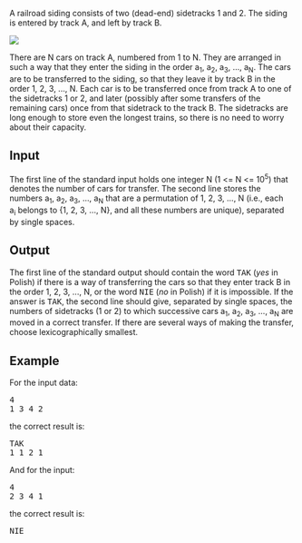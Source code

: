<p>A railroad siding consists of two (dead-end) sidetracks 1 and 2. The siding is entered by track A, and left by track B.</p>

<img src="./24470/file/1lsFP5SL.png">

<p>There are N&nbsp;cars on track A, numbered from 1&nbsp;to N. They are arranged in such a way that they enter the siding in the order a<sub>1</sub>, a<sub>2</sub>, a<sub>3</sub>, ..., a<span><sub>N</sub></span>. The cars are to be transferred to the siding, so that they leave it by track B in the order 1, 2, 3, ..., N. Each car is to be transferred once from track A to one of the sidetracks 1 or 2, and later (possibly after some transfers of the remaining cars) once from that sidetrack to the track B. The sidetracks are long enough to store even the longest trains, so there is no need to worry about their capacity.</p>
<h2>Input</h2>
<p>The first line of the standard input holds one integer N&nbsp;(1 &lt;= N &lt;= 10<sup>5</sup>) that denotes the number of cars for transfer. The second line stores the numbers a<sub>1</sub>, a<sub>2</sub>, a<sub>3</sub>, ..., a<sub>N</sub>&nbsp;that are a permutation of 1, 2, 3, ..., N&nbsp;(i.e., each a<sub>i</sub>&nbsp;belongs to {1, 2, 3, ..., N}, and all these numbers are unique), separated by single spaces.</p>
<h2>Output</h2>
<p>The first line of the standard output should contain the word&nbsp;<tt>TAK</tt>&nbsp;(<em>yes</em>&nbsp;in Polish) if there is a way of transferring the cars so that they enter track B in the order 1, 2, 3, ..., N, or the word&nbsp;<tt>NIE</tt>&nbsp;(<em>no</em>&nbsp;in Polish) if it is impossible. If the answer is&nbsp;<tt>TAK</tt>, the second line should give, separated by single spaces, the numbers of sidetracks (1 or 2) to which successive cars a<sub>1</sub>, a<sub>2</sub>, a<sub>3</sub>, ..., a<sub>N</sub>&nbsp;are moved in a correct transfer. If there are several ways of making the transfer, choose lexicographically smallest.</p>
<h2>Example</h2>
<p>For the input data:</p>
<pre>4
1 3 4 2</pre>
<p>the correct result is:</p>
<pre>TAK
1 1 2 1</pre>
<p>And for the input:</p>
<pre>4
2 3 4 1</pre>
<p>the correct result is:</p>
<pre>NIE</pre>
<p><strong><br></strong></p>